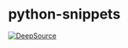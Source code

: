 python-snippets
===============

[![DeepSource](https://deepsource.io/gh/massakai/python-snippets.svg/?label=active+issues&show_trend=true)](https://deepsource.io/gh/massakai/python-snippets/?ref=repository-badge)

